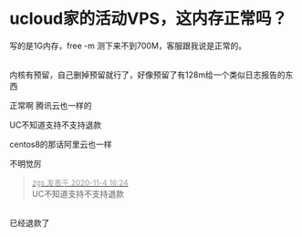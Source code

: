 # ucloud家的活动VPS，这内存正常吗？


写的是1G内存，free -m 测下来不到700M，客服跟我说是正常的。<br />
<br />
<img id="aimg_RluY4" onclick="zoom(this, this.src, 0, 0, 0)" class="zoom" src="https://preview.cloud.189.cn/image/imageAction?param=D7C88AADD7C256315071A35325E406845630D320809635A03D95A022447CC7589790EDEE84B937AC02287DA2828125F0D2334C41D1FBA6CB53D45D4124B259F69B3B07025C4F8522CEA1C933E45BC2DFC72729C1E1A5B5640D337A13" onmouseover="img_onmouseoverfunc(this)" onload="thumbImg(this)" border="0" alt="" />

内核有预留，自己删掉预留就行了，好像预留了有128m给一个类似日志报告的东西

正常啊 腾讯云也一样的 

UC不知道支持不支持退款<br />


centos8的那话阿里云也一样

不明觉厉

<div class="quote"><blockquote><font size="2"><a href="https://www.hostloc.com/forum.php?mod=redirect&amp;goto=findpost&amp;pid=9402278&amp;ptid=762395" target="_blank"><font color="#999999">zgs 发表于 2020-11-4 16:24</font></a></font><br />
UC不知道支持不支持退款</blockquote></div><br />
已经退款了
